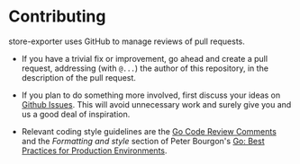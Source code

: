 # Contributing

store-exporter uses GitHub to manage reviews of pull requests.

* If you have a trivial fix or improvement, go ahead and create a pull request,
  addressing (with `@...`) the author of this repository, in the description of the pull request.

* If you plan to do something more involved, first discuss your ideas
  on [Github Issues](https://github.com/mr-karan/store-exporter/issues).
  This will avoid unnecessary work and surely give you and us a good deal
  of inspiration.

* Relevant coding style guidelines are the [Go Code Review
  Comments](https://code.google.com/p/go-wiki/wiki/CodeReviewComments)
  and the _Formatting and style_ section of Peter Bourgon's [Go: Best
  Practices for Production
  Environments](http://peter.bourgon.org/go-in-production/#formatting-and-style).
